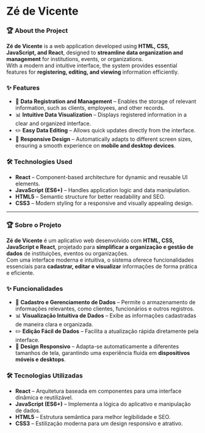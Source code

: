 # Zé de Vicente  


### 🏆 About the Project  

**Zé de Vicente** is a web application developed using **HTML, CSS, JavaScript, and React**, designed to **streamline data organization and management** for institutions, events, or organizations.  
With a modern and intuitive interface, the system provides essential features for **registering, editing, and viewing** information efficiently.  

### ✨ Features  

- 📌 **Data Registration and Management** – Enables the storage of relevant information, such as clients, employees, and other records.  
- 📊 **Intuitive Data Visualization** – Displays registered information in a clear and organized interface.  
- ✏️ **Easy Data Editing** – Allows quick updates directly from the interface.  
- 📱 **Responsive Design** – Automatically adapts to different screen sizes, ensuring a smooth experience on **mobile and desktop devices**.  

### 🛠 Technologies Used  

- **React** – Component-based architecture for dynamic and reusable UI elements.  
- **JavaScript (ES6+)** – Handles application logic and data manipulation.  
- **HTML5** – Semantic structure for better readability and SEO.  
- **CSS3** – Modern styling for a responsive and visually appealing design.  

---


### 🏆 Sobre o Projeto  

**Zé de Vicente** é um aplicativo web desenvolvido com **HTML, CSS, JavaScript e React**, projetado para **simplificar a organização e gestão de dados** de instituições, eventos ou organizações.  
Com uma interface moderna e intuitiva, o sistema oferece funcionalidades essenciais para **cadastrar, editar e visualizar** informações de forma prática e eficiente.  

### ✨ Funcionalidades  

- 📌 **Cadastro e Gerenciamento de Dados** – Permite o armazenamento de informações relevantes, como clientes, funcionários e outros registros.  
- 📊 **Visualização Intuitiva de Dados** – Exibe as informações cadastradas de maneira clara e organizada.  
- ✏️ **Edição Fácil de Dados** – Facilita a atualização rápida diretamente pela interface.  
- 📱 **Design Responsivo** – Adapta-se automaticamente a diferentes tamanhos de tela, garantindo uma experiência fluida em **dispositivos móveis e desktops**.  

### 🛠 Tecnologias Utilizadas  

- **React** – Arquitetura baseada em componentes para uma interface dinâmica e reutilizável.  
- **JavaScript (ES6+)** – Implementa a lógica do aplicativo e manipulação de dados.  
- **HTML5** – Estrutura semântica para melhor legibilidade e SEO.  
- **CSS3** – Estilização moderna para um design responsivo e atrativo.  
